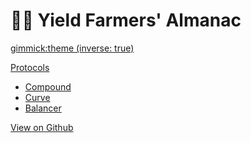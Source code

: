 <!--
  -- Name of your wiki
  -- Do NOT remove the leading `#` character.
  -->

# 👨‍🌾 Yield Farmers' Almanac


<!--
  -- Default theme
  -- (Read: http://dynalon.github.io/mdwiki/#!customizing.md#Theme_chooser)
  -->

[gimmick:theme (inverse: true)](cyborg)


<!--
  -- Navigation
  -- (Read: http://dynalon.github.io/mdwiki/#!quickstart.md#Adding_a_navigation)
  -->


[Protocols]()
  * [Compound](protocols/compound.md)
  * [Curve](protocols/curve.md)
  * [Balancer](protocols/balancer.md)

[View on Github](https://github.com/corbinpage/yield-farmers-almanac)

<!-- A more complex navigation example: ----------------------------------------

[Menu Item 1]()

  * # SubMenu Heading 1
  * [SubMenu Item 1](pages/subitem1.md)
  * [SubMenu Item 2](pages/subitem2.md)
  - - - -
  * # SubMenu Heading 2
  * [SubMenu Item 3](pages/subitem3.md)
  - - - -
  * # SubMenu Heading 3
  * [SubMenu Item 3](pages/subitem3.md)

[Menu Item 2](pages/item2.md)

[Menu Item 3](pages/item3.md)

---------------------------------------------------------------------------- -->

<!--
  -- Change the Language
  -- Could be useful when there's more than one language wiki.
  -->

<!--
[Change the Language]()

  * [English (United States)](/en_US/)
  * [English (United Kingdom)](/en_GB/)
  * [Italian](/it/)
-->

<!--
  -- Let the user choose a theme
  -- (Read: http://dynalon.github.io/mdwiki/#!quickstart.md#Adding_a_navigation)
  -->

<!--
[gimmick:themechooser](Choose theme)
-->
